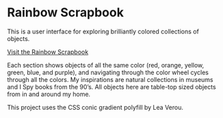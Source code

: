 # Rainbow Scrapbook
This is a user interface for exploring brilliantly colored collections of objects.

<a href="http://www.leahtynan.com/rainbow-scrapbook">Visit the Rainbow Scrapbook</a>
 
Each section shows objects of all the same color (red, orange, yellow, green, blue, and purple), and navigating through the color wheel cycles through all the colors. My inspirations are natural collections in museums and I Spy books from the 90’s. All objects here are table-top sized objects from in and around my home.

This project uses the CSS conic gradient polyfill by Lea Verou. 
